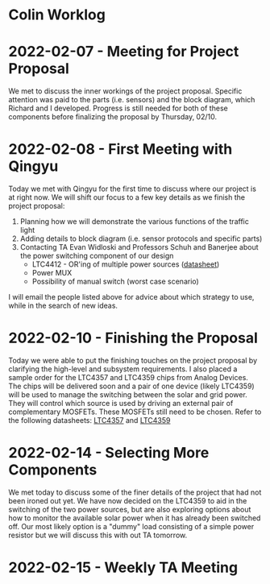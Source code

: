 # Colin Worklog

# 2022-02-07 - Meeting for Project Proposal
We met to discuss the inner workings of the project proposal.  Specific attention was paid to the parts (i.e. sensors) and the block diagram, which Richard and I developed.  Progress is still needed for both of these components before finalizing the proposal by Thursday, 02/10.

# 2022-02-08 - First Meeting with Qingyu
Today we met with Qingyu for the first time to discuss where our project is at right now.  We will shift our focus to a few key details as we finish the project proposal:
1. Planning how we will demonstrate the various functions of the traffic light
2. Adding details to block diagram (i.e. sensor protocols and specific parts)
3. Contacting TA Evan Widloski and Professors Schuh and Banerjee about the power switching component of our design
    * LTC4412 - OR'ing of multiple power sources ([datasheet](https://www.analog.com/media/en/technical-documentation/data-sheets/4412fb.pdf "LTC4412"))
    * Power MUX
    * Possibility of manual switch (worst case scenario)

I will email the people listed above for advice about which strategy to use, while in the search of new ideas.

# 2022-02-10 - Finishing the Proposal
Today we were able to put the finishing touches on the project proposal by clarifying the high-level and subsystem requirements.  I also placed a sample order for the LTC4357 and LTC4359 chips from Analog Devices.  The chips will be delivered soon and a pair of one device (likely LTC4359) will be used to manage the switching between the solar and grid power.  They will control which source is used by driving an external pair of complementary MOSFETs.  These MOSFETs still need to be chosen.  Refer to the following datasheets: [LTC4357](https://www.analog.com/media/en/technical-documentation/data-sheets/4357fd.pdf "LTC4357") and [LTC4359](https://www.analog.com/media/en/technical-documentation/data-sheets/ltc4359.pdf "LTC4359")

# 2022-02-14 - Selecting More Components
We met today to discuss some of the finer details of the project that had not been ironed out yet.  We have now decided on the LTC4359 to aid in the switching of the two power sources, but are also exploring options about how to monitor the available solar power when it has already been switched off.  Our most likely option is a "dummy" load consisting of a simple power resistor but we will discuss this with out TA tomorrow.

# 2022-02-15 - Weekly TA Meeting
